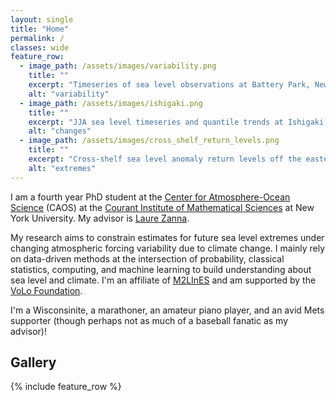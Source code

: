 ```yaml
---
layout: single
title: "Home"
permalink: /
classes: wide
feature_row:
  - image_path: /assets/images/variability.png
    title: ""
    excerpt: "Timeseries of sea level observations at Battery Park, New York, NY, with computed trends + climatology."
    alt: "variability"
  - image_path: /assets/images/ishigaki.png
    title: ""
    excerpt: "JJA sea level timeseries and quantile trends at Ishigaki, Japan, with comparison of distributions between first 10 years and last 10 years of observational record."
    alt: "changes"
  - image_path: /assets/images/cross_shelf_return_levels.png
    title: ""
    excerpt: "Cross-shelf sea level anomaly return levels off the eastern coast of South America in CM2.6 simulations."
    alt: "extremes"
---
```


I am a fourth year PhD student at the [Center for Atmosphere-Ocean Science](https://caos.cims.nyu.edu/dynamic/) (CAOS) 
at the [Courant Institute of Mathematical Sciences](https://cims.nyu.edu/dynamic/) at New York University.
My advisor is [Laure Zanna](https://laurezanna.github.io).

My research aims to constrain estimates for future sea level extremes under changing atmospheric forcing
variability due to climate change. I mainly rely on data-driven methods at the intersection of probability, classical statistics, 
computing, and machine learning to build understanding about sea level and climate. I'm an affiliate of [M2LInES](https://m2lines.github.io/)
and am supported by the [VoLo Foundation](https://volofoundation.org/project/new-york-university-nyu/).

I'm a Wisconsinite, a marathoner, an amateur piano player, and an avid Mets supporter (though perhaps not as much of a baseball fanatic as my advisor)!

## Gallery
{% include feature_row %}
